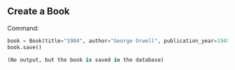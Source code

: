 ## Create a Book
Command:
```python
book = Book(title="1984", author="George Orwell", publication_year=1949)
book.save()

(No output, but the book is saved in the database)